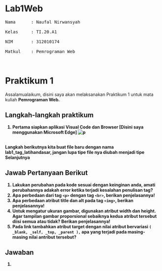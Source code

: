 # Lab1Web
<pre>
Nama      : Naufal Nirwansyah<br>
Kelas     : TI.20.A1<br>
NIM       : 312010174<br>
Matkul    : Pemrograman Web
</pre>
<br>

# Praktikum 1
 Assalamualaikum, disini saya akan melaksanakan Praktikum 1 untuk mata kuliah <b>Pemrograman Web<b>.
 
## Langkah-langkah praktikum
1. Pertama siapkan aplikasi Visual Code dan Browser [Disini saya menggunakan <b>Microsoft Edge<b>]
![p](pictures/vcsedge.PNG)
<br>
Langkah berikutnya kita buat file baru dengan nama <b>lab1_tag_latihandasar<b>, jangan lupa tipe file nya diubah menjadi tipe <b>
<br>
Selanjutnya



## Jawab Pertanyaan Berikut
1. Lakukan perubahan pada kode sesuai dengan keinginan anda, amati perubahannya adakah
error ketika terjadi kesalahan penulisan tag? <br>
2. Apa perbedaan dari tag `<p>` dengan tag `<br>`, berikan penjelasannya!
3. Apa perbedaan atribut title dan alt pada tag `<img>`, berikan penjelasannya! <br>
4. Untuk mengatur ukuran gambar, digunakan atribut width dan height. Agar tampilan gambar proporsional sebaiknya kedua atribut tersebut diisi semua atau tidak? Berikan penjelasannya! <br>
5. Pada link tambahkan atribut target dengan nilai atribut bervariasi `( _blank, _self, _top, _parent ),` apa yang terjadi pada masing-masing nilai antribut tersebut? <br>

## Jawaban

1. 